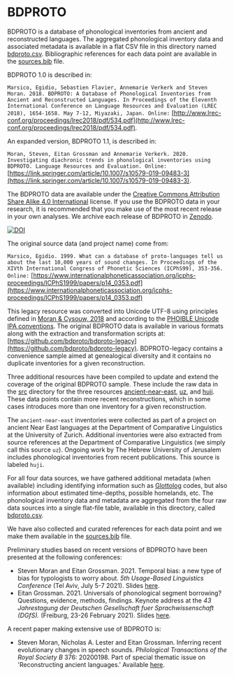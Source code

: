 BDPROTO
=======

BDPROTO is a database of phonological inventories from ancient and reconstructed languages. The aggregated phonological inventory data and associated metadata is available in a flat CSV file in this directory named [bdproto.csv](bdproto.csv). Bibliographic references for each data point are available in the [sources.bib](sources.bib) file.

BDPROTO 1.0 is described in:

```Marsico, Egidio, Sebastien Flavier, Annemarie Verkerk and Steven Moran. 2018. BDPROTO: A Database of Phonological Inventories from Ancient and Reconstructed Languages. In Proceedings of the Eleventh International Conference on Language Resources and Evaluation (LREC 2018), 1654-1658. May 7-12, Miyazaki, Japan. Online:``` [http://www.lrec-conf.org/proceedings/lrec2018/pdf/534.pdf](http://www.lrec-conf.org/proceedings/lrec2018/pdf/534.pdf).

An expanded version, BDPROTO 1.1, is described in:

```Moran, Steven, Eitan Grossman and Annemarie Verkerk. 2020. Investigating diachronic trends in phonological inventories using BDPROTO. Language Resources and Evaluation. Online:``` [https://link.springer.com/article/10.1007/s10579-019-09483-3](https://link.springer.com/article/10.1007/s10579-019-09483-3).

The BDPROTO data are available under the [Creative Commons Attribution Share Alike 4.0 International](https://github.com/bdproto/bdproto/blob/master/LICENSE.txt) license. If you use the BDPROTO data in your research, it is recommended that you make use of the most recent release in your own analyses. We archive each release of BDPROTO in [Zenodo](https://doi.org/10.5281/zenodo.3521639).

[![DOI](https://zenodo.org/badge/DOI/10.5281/zenodo.3521639.svg)](https://doi.org/10.5281/zenodo.3521639)

The original source data (and project name) come from:

```Marsico, Egidio. 1999. What can a database of proto-languages tell us about the last 10,000 years of sound changes. In Proceedings of the XIVth International Congress of Phonetic Sciences (ICPhS99), 353-356. Online:``` [https://www.internationalphoneticassociation.org/icphs-proceedings/ICPhS1999/papers/p14_0353.pdf](https://www.internationalphoneticassociation.org/icphs-proceedings/ICPhS1999/papers/p14_0353.pdf)

This legacy resource was converted into Unicode UTF-8 using principles defined in [Moran & Cysouw, 2018](https://langsci-press.org/catalog/book/176) and according to the [PHOIBLE Unicode IPA conventions](http://phoible.github.io/conventions/). The original BDPROTO data is available in various formats along with the extraction and transformation scripts at: [https://github.com/bdproto/bdproto-legacy](https://github.com/bdproto/bdproto-legacy). BDPROTO-legacy contains a convenience sample aimed at genealogical diversity and it contains no duplicate inventories for a given reconstruction.

Three additional resources have been compiled to update and extend the coverage of the original BDPROTO sample. These include the raw data in the [src](src) directory for the three resources [ancient-near-east](src/ancient-near-east), [uz](src/uz), and [huji](src/huji). These data points contain more recent reconstructions, which in some cases introduces more than one inventory for a given reconstruction.

The `ancient-near-east` inventories were collected as part of a project on ancient Near East languages at the Department of Comparative Linguistics at the University of Zurich. Additional inventories were also extracted from source references at the Department of Comparative Linguistics (we simply call this source `uz`). Ongoing work by The Hebrew University of Jerusalem includes phonological inventories from recent publications. This source is labeled `huji`.

For all four data sources, we have gathered additional metadata (when available) including identifying information such as [Glottolog](https://glottolog.org/) codes, but also information about estimated time-depths, possible homelands, etc. The phonological inventory data and metadata are aggregated from the four raw data sources into a single flat-file table, available in this directory, called [bdproto.csv](bdproto.csv).

We have also collected and curated references for each data point and we make them available in the [sources.bib](sources.bib) file. 

Preliminary studies based on recent versions of BDPROTO have been presented at the following conferences:

- Steven Moran and Eitan Grossman. 2021. Temporal bias: a new type of bias for typologists to worry about. *5th Usage-Based Linguistics Conference* (Tel Aviv, July 5-7 2021). Slides [here](https://github.com/bdproto/bdproto/blob/master/UBL%202021%20Temporal%20bias_%20A%20new%20bias%20for%20typologists%20to%20worry%20about-2.pdf).
- Eitan Grossman. 2021. Universals of phonological segment borrowing? Questions, evidence, methods, findings. Keynote address at the *43 Jahrestagung der Deutschen Gesellschaft fuer Sprachwissenschaft (DGfS).* (Freiburg, 23-26 February 2021). Slides [here](https://github.com/bdproto/bdproto/blob/master/DgFS_2021_Keynote-26.pdf).

A recent paper making extensive use of BDPROTO is:
- Steven Moran, Nicholas A. Lester and Eitan Grossman. Inferring recent evolutionary changes in speech sounds. *Philological Transactions of the Royal Society B* 376: 20200198. Part of special thematic issue on 'Reconstructing ancient languages.' Available [here](https://github.com/bdproto/bdproto/blob/master/rstb.2020.0198-2.pdf).
